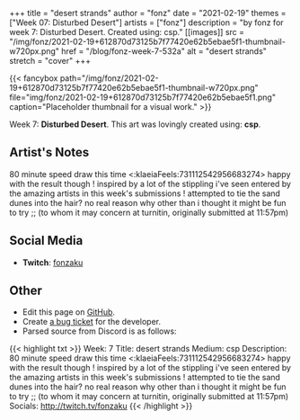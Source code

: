 +++
title =       "desert strands"
author =      "fonz"
date =        "2021-02-19"
themes =      ["Week 07: Disturbed Desert"]
artists =     ["fonz"]
description = "by fonz for week 7: Disturbed Desert. Created using: csp."
[[images]]
              src = "/img/fonz/2021-02-19+612870d73125b7f77420e62b5ebae5f1-thumbnail-w720px.png"
              href = "/blog/fonz-week-7-532a"
              alt = "desert strands"
              stretch = "cover"
+++


{{< fancybox path="/img/fonz/2021-02-19+612870d73125b7f77420e62b5ebae5f1-thumbnail-w720px.png" file="img/fonz/2021-02-19+612870d73125b7f77420e62b5ebae5f1.png" caption="Placeholder thumbnail for a visual work." >}}


Week 7: **Disturbed Desert**. This art was lovingly created using: **csp**.

## Artist's Notes

80 minute speed draw this time <:klaeiaFeels:731112542956683274> happy with the result though ! inspired by a lot of the stippling i've seen entered by the amazing artists in this week's submissions ! attempted to tie the sand dunes into the hair? no real reason why other than i thought it might be fun to try ;; (to whom it may concern at turnitin, originally submitted at 11:57pm)

## Social Media

- **Twitch**: <a href='https://twitch.tv/fonzaku' target='_blank'>fonzaku</a>

## Other

- Edit this page on [GitHub](https://github.com/teaminkling/web-refresh/edit/main/content/blog/fonz-week-7-532a.md).
- Create [a bug ticket](https://github.com/teaminkling/web-refresh/issues/new?assignees=&labels=bug&template=problem-report.md&title=) for the developer.
- Parsed source from Discord is as follows:

{{< highlight txt >}}
Week: 7
Title: desert strands
Medium: csp
Description: 80 minute speed draw this time <:klaeiaFeels:731112542956683274> happy with the result though ! inspired by a lot of the stippling i've seen entered by the amazing artists in this week's submissions ! attempted to tie the sand dunes into the hair? no real reason why other than i thought it might be fun to try ;; (to whom it may concern at turnitin, originally submitted at 11:57pm)
Socials: http://twitch.tv/fonzaku
{{< /highlight >}}